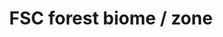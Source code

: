 ---
title: 'FSC forest biome / zone'
field: 'fsc.focus.forestZone'
slug: 'fsc-fsc-forest-biome-zone'
description: 'Indicate the zone(s) included in the coverage of the resource'
comment: 'select from control list'
required: False
vocabulary: 'vocabulary.txt'
module: 'Scope'
cluster: 'Fsc'
policy: 'Controlled value. Multi select from control list.'
layout: 'fsc'
---
